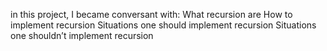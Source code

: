 in this project, I became conversant with:
What recursion are
How to implement recursion
Situations one  should implement recursion
Situations one  shouldn’t implement recursion

